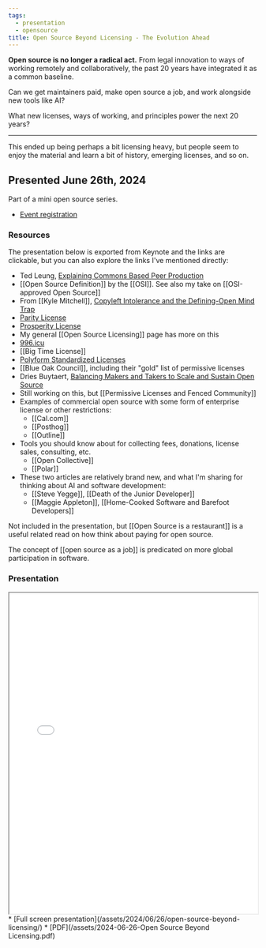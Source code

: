 ```yaml
---
tags:
  - presentation
  - opensource
title: Open Source Beyond Licensing - The Evolution Ahead
---
```

**Open source is no longer a radical act.** From legal innovation to ways of working remotely and collaboratively, the past 20 years have integrated it as a common baseline.

Can we get maintainers paid, make open source a job, and work alongside new tools like AI?

What new licenses, ways of working, and principles power the next 20 years?

---
This ended up being perhaps a bit licensing heavy, but people seem to enjoy the material and learn a bit of history, emerging licenses, and so on.
## Presented June 26th, 2024

Part of a mini open source series.

* [Event registration](https://lu.ma/zlnfxgb5)

### Resources

The presentation below is exported from Keynote and the links are clickable, but you can also explore the links I've mentioned directly:

* Ted Leung, [Explaining Commons Based Peer Production](https://www.sauria.com/py-bin/pyblosxom/pyblosxom.cgi/computers/open_source/1233.html)
* [[Open Source Definition]] by the [[OSI]]. See also my take on [[OSI-approved Open Source]]
* From [[Kyle Mitchell]], [Copyleft Intolerance and the Defining-Open Mind Trap](https://writing.kemitchell.com/2023/12/16/Intolerance-Copyleft-Definition)
* [Parity License](https://paritylicense.com/)
* [Prosperity License](https://prosperitylicense.com/)
* My general [[Open Source Licensing]] page has more on this
* [996.icu](https://996.icu)
* [[Big Time License]]
* [Polyform Standardized Licenses](https://polyformproject.org/licenses/)
* [[Blue Oak Council]], including their "gold" list of permissive licenses
* Dries Buytaert, [Balancing Makers and Takers to Scale and Sustain Open Source](https://dri.es/balancing-makers-and-takers-to-scale-and-sustain-open-source)
* Still working on this, but [[Permissive Licenses and Fenced Community]]
* Examples of commercial open source with some form of enterprise license or other restrictions:
	* [[Cal.com]]
	* [[Posthog]]
	* [[Outline]]
* Tools you should know about for collecting fees, donations, license sales, consulting, etc.
	* [[Open Collective]]
	* [[Polar]]
* These two articles are relatively brand new, and what I'm sharing for thinking about AI and software development:
	* [[Steve Yegge]], [[Death of the Junior Developer]]
	* [[Maggie Appleton]], [[Home-Cooked Software and Barefoot Developers]]

Not included in the presentation, but [[Open Source is a restaurant]] is a useful related read on how think about paying for open source.

The concept of [[open source as a job]] is predicated on more global participation in software.
### Presentation

<iframe src="/assets/2024/06/26/open-source-beyond-licensing/" width="100%" height="650px">
</iframe>
* [Full screen presentation](/assets/2024/06/26/open-source-beyond-licensing/)
* [PDF](/assets/2024-06-26-Open Source Beyond Licensing.pdf)
